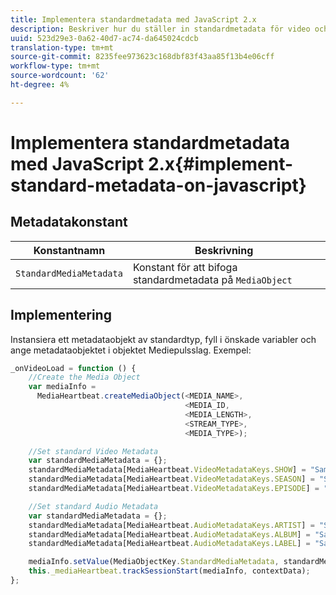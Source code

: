 ```yaml
---
title: Implementera standardmetadata med JavaScript 2.x
description: Beskriver hur du ställer in standardmetadata för video och annonsering som ska skickas med spårningsanrop i webbläsarappar (JS).
uuid: 523d29e3-0a62-40d7-ac74-da645024cdcb
translation-type: tm+mt
source-git-commit: 8235fee973623c168dbf83f43aa85f13b4e06cff
workflow-type: tm+mt
source-wordcount: '62'
ht-degree: 4%

---
```



# Implementera standardmetadata med JavaScript 2.x{#implement-standard-metadata-on-javascript}

## Metadatakonstant

| Konstantnamn | Beskrivning   |
| --- | --- |
| `StandardMediaMetadata` | Konstant för att bifoga standardmetadata på `MediaObject` |

## Implementering

Instansiera ett metadataobjekt av standardtyp, fyll i önskade variabler och ange metadataobjektet i objektet Mediepulsslag. Exempel:

```js
_onVideoLoad = function () {
    //Create the Media Object   
    var mediaInfo =  
      MediaHeartbeat.createMediaObject(<MEDIA_NAME>,  
                                       <MEDIA_ID,  
                                       <MEDIA_LENGTH>,
                                       <STREAM_TYPE>,
                                       <MEDIA_TYPE>);

    //Set standard Video Metadata
    var standardMediaMetadata = {};     
    standardMediaMetadata[MediaHeartbeat.VideoMetadataKeys.SHOW] = "Sample Show";
    standardMediaMetadata[MediaHeartbeat.VideoMetadataKeys.SEASON] = "Sample Season";
    standardMediaMetadata[MediaHeartbeat.VideoMetadataKeys.EPISODE] = "Sample Episode";

    //Set standard Audio Metadata
    var standardMediaMetadata = {};     
    standardMediaMetadata[MediaHeartbeat.AudioMetadataKeys.ARTIST] = "Sample Artist";
    standardMediaMetadata[MediaHeartbeat.AudioMetadataKeys.ALBUM] = "Sample Album";
    standardMediaMetadata[MediaHeartbeat.AudioMetadataKeys.LABEL] = "Sample Label";

    mediaInfo.setValue(MediaObjectKey.StandardMediaMetadata, standardMediaMetadata);
    this._mediaHeartbeat.trackSessionStart(mediaInfo, contextData);
};
```
